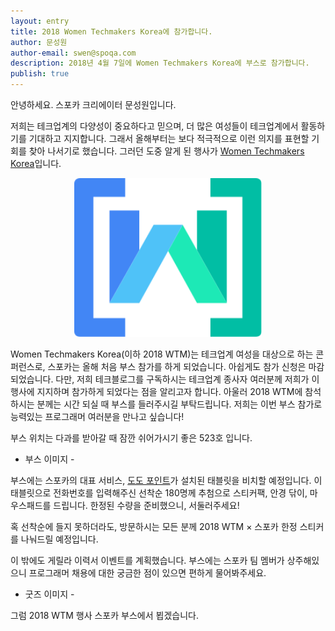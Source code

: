```yaml
---
layout: entry
title: 2018 Women Techmakers Korea에 참가합니다.
author: 문성원
author-email: swen@spoqa.com
description: 2018년 4월 7일에 Women Techmakers Korea에 부스로 참가합니다.
publish: true
---
```


안녕하세요. 스포카 크리에이터 문성원입니다.

저희는 테크업계의 다양성이 중요하다고 믿으며, 더 많은 여성들이 테크업계에서 활동하기를 기대하고 지지합니다. 그래서 올해부터는 보다 적극적으로 이런 의지를 표현할 기회를 찾아 나서기로 했습니다. 그러던 도중 알게 된 행사가 [Women Techmakers Korea]입니다.

<p align="center">
  <img src="/images/2018-04-05/wtm-logo.png" width="300px" />
</p>

Women Techmakers Korea(이하 2018 WTM)는 테크업계 여성을 대상으로 하는 콘퍼런스로, 스포카는 올해 처음 부스 참가를 하게 되었습니다. 아쉽게도 참가 신청은 마감되었습니다. 다만, 저희 테크블로그를 구독하시는 테크업계 종사자 여러분께 저희가 이 행사에 지지하며 참가하게 되었다는 점을 알리고자 합니다. 아울러 2018 WTM에 참석하시는 분께는 시간 되실 때 부스를 들러주시길 부탁드립니다. 저희는 이번 부스 참가로 능력있는 프로그래머 여러분을 만나고 싶습니다!

부스 위치는 다과를 받아갈 때 잠깐 쉬어가시기 좋은 523호 입니다.

- 부스 이미지 -

부스에는 스포카의 대표 서비스, [도도 포인트]가 설치된 태블릿을 비치할 예정입니다. 이 태블릿으로 전화번호를 입력해주신 선착순 180명께 추첨으로 스티커팩, 안경 닦이, 마우스패드를 드립니다. 한정된 수량을 준비했으니, 서둘러주세요!

혹 선착순에 들지 못하더라도, 방문하시는 모든 분께 2018 WTM × 스포카 한정 스티커를 나눠드릴 예정입니다. 

이 밖에도 게릴라 이력서 이벤트를 계획했습니다. 부스에는 스포카 팀 멤버가 상주해있으니 프로그래머 채용에 대한 궁금한 점이 있으면 편하게 물어봐주세요.

- 굿즈 이미지 -

그럼 2018 WTM 행사 스포카 부스에서 뵙겠습니다.

[Women Techmakers Korea]: https://wtm-korea-2018.firebaseapp.com
[도도 포인트]: https://dodopoint.com
